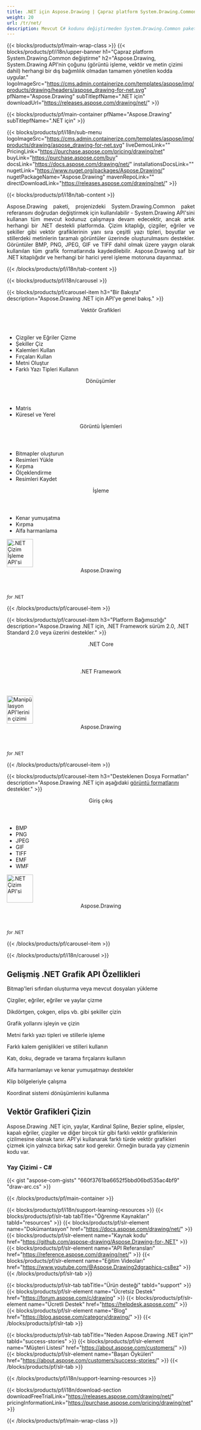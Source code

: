 ```yaml
---
title: .NET için Aspose.Drawing | Çapraz platform System.Drawing.Common değiştirme 
weight: 20
url: /tr/net/ 
description: Mevcut C# kodunu değiştirmeden System.Drawing.Common paketini doğrudan değiştirmek için metin, geometri ve görüntü çizmeye yönelik .NET grafik kitaplığı.
---
```


{{< blocks/products/pf/main-wrap-class >}}
{{< blocks/products/pf/i18n/upper-banner h1="Çapraz platform System.Drawing.Common değiştirme" h2="Aspose.Drawing, System.Drawing API'nin çoğunu (görüntü işleme, vektör ve metin çizimi dahil) herhangi bir dış bağımlılık olmadan tamamen yönetilen kodda uygular." logoImageSrc="https://cms.admin.containerize.com/templates/aspose/img/products/drawing/headers/aspose_drawing-for-net.svg" pfName="Aspose.Drawing" subTitlepfName=".NET için" downloadUrl="https://releases.aspose.com/drawing/net/" >}}

{{< blocks/products/pf/main-container pfName="Aspose.Drawing" subTitlepfName=".NET için" >}}

{{< blocks/products/pf/i18n/sub-menu logoImageSrc="https://cms.admin.containerize.com/templates/aspose/img/products/drawing/aspose_drawing-for-net.svg" liveDemosLink="" PricingLink="https://purchase.aspose.com/pricing/drawing/net" buyLink="https://purchase.aspose.com/buy" docsLink="https://docs.aspose.com/drawing/net/" installationsDocsLink="" nugetLink="https://www.nuget.org/packages/Aspose.Drawing/" nugetPackageName="Aspose.Drawing" mavenRepoLink="" directDownloadLink="https://releases.aspose.com/drawing/net/" >}}

{{< blocks/products/pf/i18n/tab-content >}}
<p align="justify">
 Aspose.Drawing paketi, projenizdeki System.Drawing.Common paket referansını doğrudan değiştirmek için kullanılabilir - System.Drawing API'sini kullanan tüm mevcut kodunuz çalışmaya devam edecektir, ancak artık herhangi bir .NET destekli platformda. Çizim kitaplığı, çizgiler, eğriler ve şekiller gibi vektör grafiklerinin yanı sıra çeşitli yazı tipleri, boyutlar ve stillerdeki metinlerin taramalı görüntüler üzerinde oluşturulmasını destekler. Görüntüler BMP, PNG, JPEG, GIF ve TIFF dahil olmak üzere yaygın olarak kullanılan tüm grafik formatlarında kaydedilebilir. Aspose.Drawing saf bir .NET kitaplığıdır ve herhangi bir harici yerel işleme motoruna dayanmaz.
</p>

{{< /blocks/products/pf/i18n/tab-content >}}

<!--Diagrams Start-->
{{< blocks/products/pf/i18n/carousel >}}

{{< blocks/products/pf/carousel-item h3="Bir Bakışta" description="Aspose.Drawing .NET için API'ye genel bakış." >}}
<div class="diagram1 d1-net">
 <div class="d1-row">
  <div class="d1-col d1-left">
   <header>
    <i class="fa fa-bars">
    </i>
    Vektör Grafikleri
   </header>
   <ul>
    <li>
     Çizgiler ve Eğriler Çizme
    </li>
    <li>
     Şekiller Çiz
    </li>
    <li>
     Kalemleri Kullan
    </li>
    <li>
     Fırçaları Kullan
    </li>
    <li>
     Metni Oluştur
    </li>
    <li>
     Farklı Yazı Tipleri Kullanın
    </li>
   </ul>
   <header>
    <i class="fa fa-cogs">
    </i>
    Dönüşümler
   </header>
   <ul>
    <li>
     Matris
    </li>
    <li>
     Küresel ve Yerel
    </li>
   </ul>
  </div>
  <!--/left-->
  <div class="d1-col d1-right">
   <header>
    <i class="fa fa-picture-o">
    </i>
    Görüntü İşlemleri
   </header>
   <ul>
    <li>
     Bitmapler oluşturun
    </li>
    <li>
     Resimleri Yükle
    </li>
    <li>
     Kırpma
    </li>
    <li>
     Ölçeklendirme
    </li>
    <li>
     Resimleri Kaydet
    </li>
   </ul>
   <header>
    <i class="fa fa-cogs">
    </i>
    İşleme
   </header>
   <ul>
    <li>
     Kenar yumuşatma
    </li>
    <li>
     Kırpma
    </li>
    <li>
     Alfa harmanlama
    </li>
   </ul>
  </div>
  <!--/right-->
 </div>
 <!--/row-->
 <div class="d1-logo">
  <img width="70" height="75" alt=".NET Çizim İşleme API'si" src="https://cms.admin.containerize.com/templates/aspose/img/products/drawing/aspose_drawing-for-net.svg"/>
  <header>
   Aspose.Drawing
  </header>
  <footer>
   <small>
    <em>
     for
    </em>
    .NET
   </small>
  </footer>
 </div>
 <!--/logo-->
</div>

{{< /blocks/products/pf/carousel-item >}}

{{< blocks/products/pf/carousel-item h3="Platform Bağımsızlığı" description="Aspose.Drawing .NET için, .NET Framework sürüm 2.0, .NET Standard 2.0 veya üzerini destekler." >}}
<div class="diagram1 d1-net">
 <div class="d1-row">
  <div class="d1-col d1-left">
   <!-- <header><i class="fa fa-cubes"> </i>Mono</header><br />-->
   <header>
    <i class="fa fa-cubes">
    </i>
    .NET Core
   </header>
  </div>
  <!--/left-->
  <div class="d1-col d1-right">
   <header>
    <i class="fa fa-cubes">
    </i>
    .NET Framework
   </header>
  </div>
  <!--/right-->
 </div>
 <!--/row-->
 <div class="d1-logo">
  <img width="70" height="75" alt="Manipülasyon API'lerinin çizimi" src="https://cms.admin.containerize.com/templates/aspose/img/products/drawing/aspose_drawing-for-net.svg"/>
  <header>
   Aspose.Drawing
  </header>
  <footer>
   <small>
    <em>
     for
    </em>
    .NET
   </small>
  </footer>
 </div>
 <!--/logo-->
</div>

{{< /blocks/products/pf/carousel-item >}}

{{< blocks/products/pf/carousel-item h3="Desteklenen Dosya Formatları" description="Aspose.Drawing .NET için aşağıdaki [görüntü formatlarını](https://docs.aspose.com/drawing/net/supported-file-formats/) destekler." >}}
<div class="diagram1 d2 d1-net">
 <div class="d1-row">
  <div class="d1-col d1-left">
   <header>
    <i class="fa fa-arrows-v">
    </i>
    Giriş çıkış
   </header>
   <ul>
    <li>
     BMP
    </li>
    <li>
     PNG
    </li>
    <li>
     JPEG
    </li>
    <li>
     GIF
    </li>
    <li>
     TIFF
    </li>
    <li>
     EMF
    </li>
    <li>
     WMF
    </li>
    </ul>
  </div>
  <!--/left-->
  <div class="d1-col d1-right">
  </div>
  <!--/right-->
 </div>
 <!--/row-->
 <div class="d1-logo">
  <img width="70" height="75" alt=".NET Çizim API'si" src="https://cms.admin.containerize.com/templates/aspose/img/products/drawing/aspose_drawing-for-net.svg"/>
  <header>
   Aspose.Drawing
  </header>
  <footer>
   <small>
    <em>
     for
    </em>
    .NET
   </small>
  </footer>
 </div>
 <!--/logo-->
</div>

{{< /blocks/products/pf/carousel-item >}}

{{< /blocks/products/pf/i18n/carousel >}}
<!--Diagrams End-->

<!--Feature-section Start-->
<div class="container-fluid features-section bg-gray singleproduct">
 <a class="anchor" id="features" name="features">
 </a>
 <div class="row">
  <div class="container">
   <h2 class="h2title">
    Gelişmiş .NET Grafik API Özellikleri
   </h2>
   <p>
   </p>
   <div class="col-lg-4">
    <em class="fa fa-repeat ico-blue fa-2x col-lg-2">
    </em>
    <p class="col-lg-10">
     Bitmap'leri sıfırdan oluşturma veya mevcut dosyaları yükleme
    </p>
   </div>
   <div class="col-lg-4">
    <em class="fa fa-pencil-square-o ico-blue fa-2x col-lg-2">
    </em>
    <p class="col-lg-10">
     Çizgiler, eğriler, eğriler ve yaylar çizme
    </p>
   </div>
   <div class="col-lg-4">
    <em class="fa fa-arrows ico-blue fa-2x col-lg-2">
    </em>
    <p class="col-lg-10">
     Dikdörtgen, çokgen, elips vb. gibi şekiller çizin
    </p>
   </div>
   <div class="col-lg-4">
    <em class="fa fa-bars ico-blue fa-2x col-lg-2">
    </em>
    <p class="col-lg-10">
     Grafik yollarını işleyin ve çizin
    </p>
   </div>
   <div class="col-lg-4">
    <em class="fa fa-font ico-blue fa-2x col-lg-2">
    </em>
    <p class="col-lg-10">
     Metni farklı yazı tipleri ve stillerle işleme
    </p>
   </div>
   <div class="col-lg-4">
    <em class="fa fa-crop ico-blue fa-2x col-lg-2">
    </em>
    <p class="col-lg-10">
     Farklı kalem genişlikleri ve stilleri kullanın
    </p>
   </div>
   <div class="col-lg-4">
    <em class="fa fa-paint-brush ico-blue fa-2x col-lg-2">
    </em>
    <p class="col-lg-10">
     Katı, doku, degrade ve tarama fırçalarını kullanın
    </p>
   </div>
   <div class="col-lg-4">
    <em class="fa fa-cog ico-blue fa-2x col-lg-2">
    </em>
    <p class="col-lg-10">
     Alfa harmanlamayı ve kenar yumuşatmayı destekler
    </p>
   </div>
   <div class="col-lg-4">
    <em class="fa fa-scissors ico-blue fa-2x col-lg-2">
    </em>
    <p class="col-lg-10">
     Klip bölgeleriyle çalışma
    </p>
   </div>
   <div class="col-lg-4">
    <em class="fa fa-bolt ico-blue fa-2x col-lg-2">
    </em>
    <p class="col-lg-10">
     Koordinat sistemi dönüşümlerini kullanma
    </p>
   </div>
   
   <div class="col-lg-12">
    <h2 class="h2title">
     Vektör Grafikleri Çizin
    </h2>
    <p>
     Aspose.Drawing .NET için, yaylar, Kardinal Spline, Bezier spline, elipsler, kapalı eğriler, çizgiler ve diğer birçok tür gibi farklı vektör grafiklerinin çizilmesine olanak tanır. API'yi kullanarak farklı türde vektör grafikleri çizmek için yalnızca birkaç satır kod gerekir. Örneğin burada yay çizmenin kodu var.
    </p>
    <div class="codeblock" id="code">
     <h3>
      Yay Çizimi - C#
     </h3>
     {{< gist "aspose-com-gists" "660f3761ba6652f5bbd06bd535ac4bf9" "draw-arc.cs" >}}
    </div>
   </div>
  </div>
 </div>
</div>
<!--Feature-section End-->

{{< /blocks/products/pf/main-container >}}


{{< blocks/products/pf/i18n/support-learning-resources >}}
{{< blocks/products/pf/slr-tab tabTitle="Öğrenme Kaynakları" tabId="resources" >}}
{{< blocks/products/pf/slr-element name="Dokümantasyon" href="https://docs.aspose.com/drawing/net/" >}}
{{< blocks/products/pf/slr-element name="Kaynak kodu" href="https://github.com/aspose-drawing/Aspose.Drawing-for-.NET" >}}
{{< blocks/products/pf/slr-element name="API Referansları" href="https://reference.aspose.com/drawing/net/" >}}
{{< blocks/products/pf/slr-element name="Eğitim Videoları" href="https://www.youtube.com/@Aspose.Drawing2dgraphics-cs8ez" >}}
{{< /blocks/products/pf/slr-tab >}}

{{< blocks/products/pf/slr-tab tabTitle="Ürün desteği" tabId="support" >}}
{{< blocks/products/pf/slr-element name="Ücretsiz Destek" href="https://forum.aspose.com/c/drawing" >}}
{{< blocks/products/pf/slr-element name="Ücretli Destek" href="https://helpdesk.aspose.com/" >}}
{{< blocks/products/pf/slr-element name="Blog" href="https://blog.aspose.com/category/drawing/" >}}
{{< /blocks/products/pf/slr-tab >}}

{{< blocks/products/pf/slr-tab tabTitle="Neden Aspose.Drawing .NET için?" tabId="success-stories" >}}
{{< blocks/products/pf/slr-element name="Müşteri Listesi" href="https://about.aspose.com/customers/" >}}
{{< blocks/products/pf/slr-element name="Başarı Öyküleri" href="https://about.aspose.com/customers/success-stories/" >}}
{{< /blocks/products/pf/slr-tab >}}

{{< /blocks/products/pf/i18n/support-learning-resources >}}

{{< blocks/products/pf/i18n/download-section downloadFreeTrialLink="https://releases.aspose.com/drawing/net/" pricingInformationLink="https://purchase.aspose.com/pricing/drawing/net" >}}


{{< /blocks/products/pf/main-wrap-class >}}
